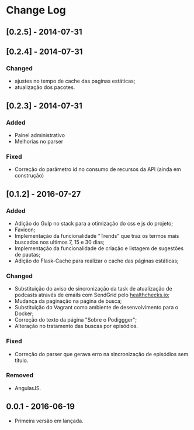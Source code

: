 # Change Log

## [0.2.5] - 2014-07-31

## [0.2.4] - 2014-07-31

### Changed
- ajustes no tempo de cache das paginas estáticas;
- atualização dos pacotes.

## [0.2.3] - 2014-07-31

### Added
- Painel administrativo
- Melhorias no parser

### Fixed
- Correção do parâmetro id no consumo de recursos da API (ainda em construção)

## [0.1.2] - 2016-07-27

### Added
- Adição do Gulp no stack para a otimização do css e js do projeto;
- Favicon;
- Implementação da funcionalidade "Trends" que traz os termos mais buscados nos ultimos 7, 15 e 30 dias;
- Implementação da funcionalidade de criação e listagem de sugestões de pautas;
- Adição do Flask-Cache para realizar o cache das páginas estáticas;

### Changed
- Substituição do aviso de sincronização da task de atualização de podcasts através de emails com SendGrid pelo [healthchecks.io](https://healthchecks.io/);
- Mudança da paginação na página de busca;
- Substituição do Vagrant como ambiente de desenvolvimento para o Docker;
- Correção do texto da página "Sobre o Podiggger";
- Alteração no tratamento das buscas por episódios.

### Fixed
- Correção do parser que gerava erro  na sincronização de episódios sem título.

### Removed
- AngularJS.

## 0.0.1 - 2016-06-19
- Primeira versão em lançada.
